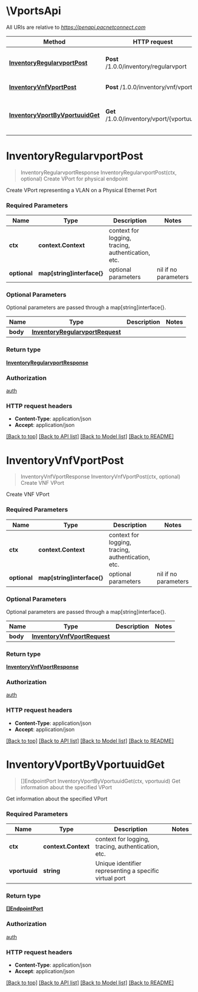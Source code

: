 # \VportsApi

All URIs are relative to *https://penapi.pacnetconnect.com*

Method | HTTP request | Description
------------- | ------------- | -------------
[**InventoryRegularvportPost**](VportsApi.md#InventoryRegularvportPost) | **Post** /1.0.0/inventory/regularvport | Create VPort for physical endpoint
[**InventoryVnfVportPost**](VportsApi.md#InventoryVnfVportPost) | **Post** /1.0.0/inventory/vnf/vport | Create VNF VPort
[**InventoryVportByVportuuidGet**](VportsApi.md#InventoryVportByVportuuidGet) | **Get** /1.0.0/inventory/vport/{vportuuid} | Get information about the specified VPort


# **InventoryRegularvportPost**
> InventoryRegularvportResponse InventoryRegularvportPost(ctx, optional)
Create VPort for physical endpoint

Create VPort representing a VLAN on a Physical Ethernet Port

### Required Parameters

Name | Type | Description  | Notes
------------- | ------------- | ------------- | -------------
 **ctx** | **context.Context** | context for logging, tracing, authentication, etc.
 **optional** | **map[string]interface{}** | optional parameters | nil if no parameters

### Optional Parameters
Optional parameters are passed through a map[string]interface{}.

Name | Type | Description  | Notes
------------- | ------------- | ------------- | -------------
 **body** | [**InventoryRegularvportRequest**](InventoryRegularvportRequest.md)|  | 

### Return type

[**InventoryRegularvportResponse**](InventoryRegularvportResponse.md)

### Authorization

[auth](../README.md#auth)

### HTTP request headers

 - **Content-Type**: application/json
 - **Accept**: application/json

[[Back to top]](#) [[Back to API list]](../README.md#documentation-for-api-endpoints) [[Back to Model list]](../README.md#documentation-for-models) [[Back to README]](../README.md)

# **InventoryVnfVportPost**
> InventoryVnfVportResponse InventoryVnfVportPost(ctx, optional)
Create VNF VPort

Create VNF VPort

### Required Parameters

Name | Type | Description  | Notes
------------- | ------------- | ------------- | -------------
 **ctx** | **context.Context** | context for logging, tracing, authentication, etc.
 **optional** | **map[string]interface{}** | optional parameters | nil if no parameters

### Optional Parameters
Optional parameters are passed through a map[string]interface{}.

Name | Type | Description  | Notes
------------- | ------------- | ------------- | -------------
 **body** | [**InventoryVnfVportRequest**](InventoryVnfVportRequest.md)|  | 

### Return type

[**InventoryVnfVportResponse**](InventoryVnfVportResponse.md)

### Authorization

[auth](../README.md#auth)

### HTTP request headers

 - **Content-Type**: application/json
 - **Accept**: application/json

[[Back to top]](#) [[Back to API list]](../README.md#documentation-for-api-endpoints) [[Back to Model list]](../README.md#documentation-for-models) [[Back to README]](../README.md)

# **InventoryVportByVportuuidGet**
> []EndpointPort InventoryVportByVportuuidGet(ctx, vportuuid)
Get information about the specified VPort

Get information about the specified VPort

### Required Parameters

Name | Type | Description  | Notes
------------- | ------------- | ------------- | -------------
 **ctx** | **context.Context** | context for logging, tracing, authentication, etc.
  **vportuuid** | **string**| Unique identifier representing a specific virtual port | 

### Return type

[**[]EndpointPort**](EndpointPort.md)

### Authorization

[auth](../README.md#auth)

### HTTP request headers

 - **Content-Type**: application/json
 - **Accept**: application/json

[[Back to top]](#) [[Back to API list]](../README.md#documentation-for-api-endpoints) [[Back to Model list]](../README.md#documentation-for-models) [[Back to README]](../README.md)

